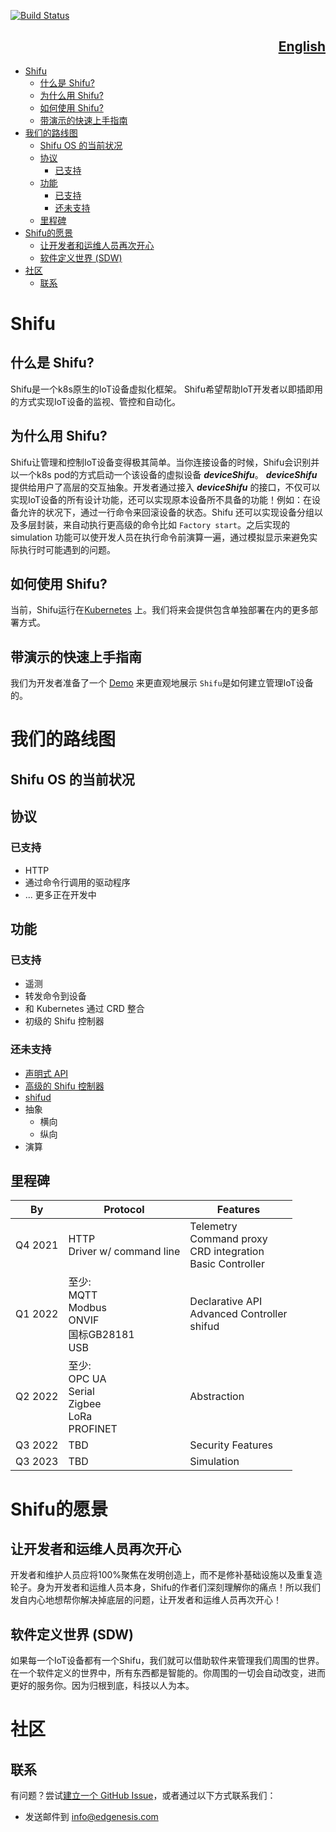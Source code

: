 
[![Build Status](https://dev.azure.com/Edgenesis/shifu/_apis/build/status/Edgenesis.shifu?branchName=main)](https://dev.azure.com/Edgenesis/shifu/_build/latest?definitionId=1&branchName=main)

<div align="right">

## [English](README.md)

</div>

- [Shifu](#shifu)
  - [什么是 Shifu?](#什么是-shifu)
  - [为什么用 Shifu?](#为什么用-shifu)
  - [如何使用 Shifu?](#如何使用-shifu)
  - [带演示的快速上手指南](#带演示的快速上手指南)
- [我们的路线图](#我们的路线图)
  - [Shifu OS 的当前状况](#shifu-os-的当前状况)
  - [协议](#协议)
    - [已支持](#已支持)
  - [功能](#功能)
    - [已支持](#已支持-1)
    - [还未支持](#还未支持)
  - [里程碑](#里程碑)
- [Shifu的愿景](#shifu的愿景)
  - [让开发者和运维人员再次开心](#让开发者和运维人员再次开心)
  - [软件定义世界 (SDW)](#软件定义世界-sdw)
- [社区](#社区)
  - [联系](#联系)

# Shifu

## 什么是 Shifu?

Shifu是一个k8s原生的IoT设备虚拟化框架。 Shifu希望帮助IoT开发者以即插即用的方式实现IoT设备的监视、管控和自动化。

## 为什么用 Shifu?

Shifu让管理和控制IoT设备变得极其简单。当你连接设备的时候，Shifu会识别并以一个k8s pod的方式启动一个该设备的虚拟设备 ***deviceShifu***。 ***deviceShifu*** 提供给用户了高层的交互抽象。开发者通过接入 ***deviceShifu*** 的接口，不仅可以实现IoT设备的所有设计功能，还可以实现原本设备所不具备的功能！例如：在设备允许的状况下，通过一行命令来回滚设备的状态。Shifu 还可以实现设备分组以及多层封装，来自动执行更高级的命令比如 `Factory start`。之后实现的 simulation 功能可以使开发人员在执行命令前演算一遍，通过模拟显示来避免实际执行时可能遇到的问题。

## 如何使用 Shifu?

当前，Shifu运行在[Kubernetes](k8s.io) 上。我们将来会提供包含单独部署在内的更多部署方式。

## 带演示的快速上手指南

我们为开发者准备了一个 [Demo](docs/guide/quick-start-demo-zh.md) 来更直观地展示 `Shifu`是如何建立管理IoT设备的。

# 我们的路线图

## Shifu OS 的当前状况
## 协议
### 已支持
- HTTP
- 通过命令行调用的驱动程序
- ... 更多正在开发中
## 功能
### 已支持
- 遥测
- 转发命令到设备
- 和 Kubernetes 通过 CRD 整合
- 初级的 Shifu 控制器
### 还未支持
- [声明式 API](https://kubernetes.io/docs/concepts/extend-kubernetes/api-extension/custom-resources/#declarative-apis)
- [高级的 Shifu 控制器](docs/design/design-shifuController-zh.md)
- [shifud](docs/design/design-shifud-zh.md)
- 抽象
  - 横向
  - 纵向
- 演算

## 里程碑
<table class="tg">
<thead>
  <tr>
    <th class="tg-0pky">By</th>
    <th class="tg-0pky">Protocol</th>
    <th class="tg-0pky">Features</th>
  </tr>
</thead>
<tbody>
  <tr>
    <td class="tg-0pky">Q4 2021</td>
    <td class="tg-0pky">HTTP<br>Driver w/ command line<br></td>
    <td class="tg-0pky">Telemetry<br>Command proxy<br>CRD integration<br>Basic Controller</td>
  </tr>
  <tr>
    <td class="tg-0pky">Q1 2022</td>
    <td class="tg-0pky">至少:<br>MQTT<br>Modbus<br>ONVIF<br>国标GB28181<br>USB</td>
    <td class="tg-0pky">Declarative API<br>Advanced Controller<br>shifud</td>
  </tr>
  <tr>
    <td class="tg-0pky">Q2 2022</td>
    <td class="tg-0pky">至少:<br>OPC UA<br>Serial<br>Zigbee<br>LoRa<br>PROFINET</td>
    <td class="tg-0pky">Abstraction</td>
  </tr>
  <tr>
    <td class="tg-0pky">Q3 2022</td>
    <td class="tg-0pky">TBD</td>
    <td class="tg-0pky">Security Features</td>
  </tr>
  <tr>
    <td class="tg-0pky">Q3 2023</td>
    <td class="tg-0pky">TBD</td>
    <td class="tg-0pky">Simulation</td>
  </tr>
</tbody>
</table>

# Shifu的愿景

## 让开发者和运维人员再次开心

开发者和维护人员应将100%聚焦在发明创造上，而不是修补基础设施以及重复造轮子。身为开发者和运维人员本身，Shifu的作者们深刻理解你的痛点！所以我们发自内心地想帮你解决掉底层的问题，让开发者和运维人员再次开心！

## 软件定义世界 (SDW)

如果每一个IoT设备都有一个Shifu，我们就可以借助软件来管理我们周围的世界。在一个软件定义的世界中，所有东西都是智能的。你周围的一切会自动改变，进而更好的服务你。因为归根到底，科技以人为本。

# 社区
## 联系
有问题？尝试[建立一个 GitHub Issue](https://github.com/Edgenesis/shifu/issues/new)，或者通过以下方式联系我们：
- 发送邮件到 info@edgenesis.com 

